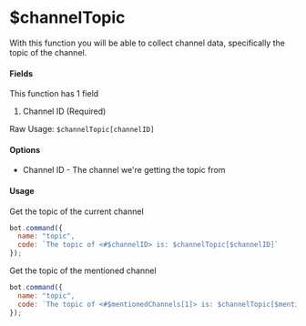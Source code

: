 # $channelTopic

With this function you will be able to collect channel data, specifically the topic of the channel.

#### Fields

This function has 1 field

1. Channel ID \(Required\)

Raw Usage: `$channelTopic[channelID]`

#### Options

* Channel ID - The channel we're getting the topic from

#### Usage

Get the topic of the current channel

```javascript
bot.command({
  name: "topic",
  code: `The topic of <#$channelID> is: $channelTopic[$channelID]`
});
```

Get the topic of the mentioned channel

```javascript
bot.command({
  name: "topic",
  code: `The topic of <#$mentionedChannels[1]> is: $channelTopic[$mentionedChannels[1]]`
});
```

